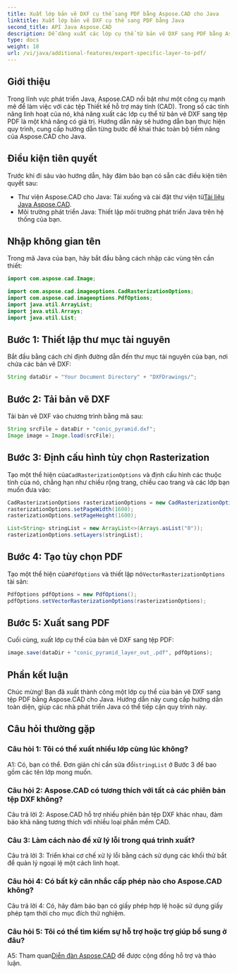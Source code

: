 ```yaml
---
title: Xuất lớp bản vẽ DXF cụ thể sang PDF bằng Aspose.CAD cho Java
linktitle: Xuất lớp bản vẽ DXF cụ thể sang PDF bằng Java
second_title: API Java Aspose.CAD
description: Dễ dàng xuất các lớp cụ thể từ bản vẽ DXF sang PDF bằng Aspose.CAD cho Java. Hãy làm theo hướng dẫn từng bước này để tích hợp liền mạch.
type: docs
weight: 18
url: /vi/java/additional-features/export-specific-layer-to-pdf/
---
```

## Giới thiệu

Trong lĩnh vực phát triển Java, Aspose.CAD nổi bật như một công cụ mạnh mẽ để làm việc với các tệp Thiết kế hỗ trợ máy tính (CAD). Trong số các tính năng linh hoạt của nó, khả năng xuất các lớp cụ thể từ bản vẽ DXF sang tệp PDF là một khả năng có giá trị. Hướng dẫn này sẽ hướng dẫn bạn thực hiện quy trình, cung cấp hướng dẫn từng bước để khai thác toàn bộ tiềm năng của Aspose.CAD cho Java.

## Điều kiện tiên quyết

Trước khi đi sâu vào hướng dẫn, hãy đảm bảo bạn có sẵn các điều kiện tiên quyết sau:

-  Thư viện Aspose.CAD cho Java: Tải xuống và cài đặt thư viện từ[Tài liệu Java Aspose.CAD](https://reference.aspose.com/cad/java/).
- Môi trường phát triển Java: Thiết lập môi trường phát triển Java trên hệ thống của bạn.

## Nhập không gian tên

Trong mã Java của bạn, hãy bắt đầu bằng cách nhập các vùng tên cần thiết:

```java
import com.aspose.cad.Image;

import com.aspose.cad.imageoptions.CadRasterizationOptions;
import com.aspose.cad.imageoptions.PdfOptions;
import java.util.ArrayList;
import java.util.Arrays;
import java.util.List;
```

## Bước 1: Thiết lập thư mục tài nguyên

Bắt đầu bằng cách chỉ định đường dẫn đến thư mục tài nguyên của bạn, nơi chứa các bản vẽ DXF:

```java
String dataDir = "Your Document Directory" + "DXFDrawings/";
```

## Bước 2: Tải bản vẽ DXF

Tải bản vẽ DXF vào chương trình bằng mã sau:

```java
String srcFile = dataDir + "conic_pyramid.dxf";
Image image = Image.load(srcFile);
```

## Bước 3: Định cấu hình tùy chọn Rasterization

 Tạo một thể hiện của`CadRasterizationOptions` và định cấu hình các thuộc tính của nó, chẳng hạn như chiều rộng trang, chiều cao trang và các lớp bạn muốn đưa vào:

```java
CadRasterizationOptions rasterizationOptions = new CadRasterizationOptions();
rasterizationOptions.setPageWidth(1600);
rasterizationOptions.setPageHeight(1600);

List<String> stringList = new ArrayList<>(Arrays.asList("0"));
rasterizationOptions.setLayers(stringList);
```

## Bước 4: Tạo tùy chọn PDF

 Tạo một thể hiện của`PdfOptions` và thiết lập nó`VectorRasterizationOptions` tài sản:

```java
PdfOptions pdfOptions = new PdfOptions();
pdfOptions.setVectorRasterizationOptions(rasterizationOptions);
```

## Bước 5: Xuất sang PDF

Cuối cùng, xuất lớp cụ thể của bản vẽ DXF sang tệp PDF:

```java
image.save(dataDir + "conic_pyramid_layer_out_.pdf", pdfOptions);
```

## Phần kết luận

Chúc mừng! Bạn đã xuất thành công một lớp cụ thể của bản vẽ DXF sang tệp PDF bằng Aspose.CAD cho Java. Hướng dẫn này cung cấp hướng dẫn toàn diện, giúp các nhà phát triển Java có thể tiếp cận quy trình này.

## Câu hỏi thường gặp

### Câu hỏi 1: Tôi có thể xuất nhiều lớp cùng lúc không?

 A1: Có, bạn có thể. Đơn giản chỉ cần sửa đổi`stringList` ở Bước 3 để bao gồm các tên lớp mong muốn.

### Câu hỏi 2: Aspose.CAD có tương thích với tất cả các phiên bản tệp DXF không?

Câu trả lời 2: Aspose.CAD hỗ trợ nhiều phiên bản tệp DXF khác nhau, đảm bảo khả năng tương thích với nhiều loại phần mềm CAD.

### Câu 3: Làm cách nào để xử lý lỗi trong quá trình xuất?

Câu trả lời 3: Triển khai cơ chế xử lý lỗi bằng cách sử dụng các khối thử bắt để quản lý ngoại lệ một cách linh hoạt.

### Câu hỏi 4: Có bất kỳ cân nhắc cấp phép nào cho Aspose.CAD không?

Câu trả lời 4: Có, hãy đảm bảo bạn có giấy phép hợp lệ hoặc sử dụng giấy phép tạm thời cho mục đích thử nghiệm.

### Câu hỏi 5: Tôi có thể tìm kiếm sự hỗ trợ hoặc trợ giúp bổ sung ở đâu?

A5: Tham quan[Diễn đàn Aspose.CAD](https://forum.aspose.com/c/cad/19) để được cộng đồng hỗ trợ và thảo luận.
